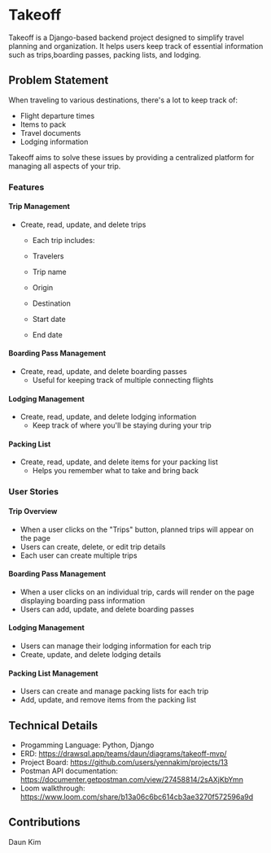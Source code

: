 # Takeoff
Takeoff is a Django-based backend project designed to simplify travel planning and organization. It helps users keep track of essential information such as trips,boarding passes, packing lists, and lodging.

## Problem Statement
When traveling to various destinations, there's a lot to keep track of:

- Flight departure times
- Items to pack
- Travel documents
- Lodging information

Takeoff aims to solve these issues by providing a centralized platform for managing all aspects of your trip.

### Features
#### Trip Management

- Create, read, update, and delete trips
  - Each trip includes:

  - Travelers
  - Trip name
  - Origin
  - Destination
  - Start date
  - End date



#### Boarding Pass Management

  - Create, read, update, and delete boarding passes
     - Useful for keeping track of multiple connecting flights

#### Lodging Management

- Create, read, update, and delete lodging information
  - Keep track of where you'll be staying during your trip

#### Packing List

- Create, read, update, and delete items for your packing list
  - Helps you remember what to take and bring back

### User Stories

#### Trip Overview

- When a user clicks on the "Trips" button, planned trips will appear on the page
- Users can create, delete, or edit trip details
- Each user can create multiple trips


#### Boarding Pass Management

- When a user clicks on an individual trip, cards will render on the page displaying boarding pass information
- Users can add, update, and delete boarding passes


#### Lodging Management

- Users can manage their lodging information for each trip
- Create, update, and delete lodging details


#### Packing List Management

- Users can create and manage packing lists for each trip
- Add, update, and remove items from the packing list



## Technical Details

- Progamming Language: Python, Django
- ERD: https://drawsql.app/teams/daun/diagrams/takeoff-mvp/
- Project Board: https://github.com/users/yennakim/projects/13
- Postman API documentation: https://documenter.getpostman.com/view/27458814/2sAXjKbYmn
- Loom walkthrough: https://www.loom.com/share/b13a06c6bc614cb3ae3270f572596a9d

## Contributions
Daun Kim

